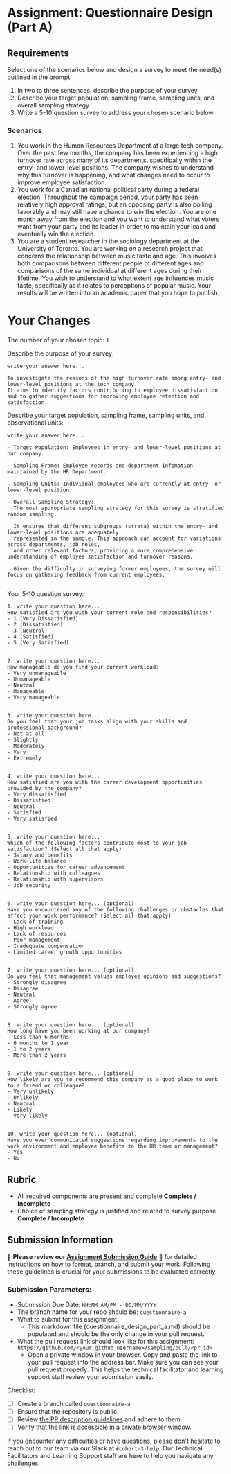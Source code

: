 # Assignment: Questionnaire Design (Part A)

## Requirements
Select one of the scenarios below and design a survey to meet the need(s) outlined in the prompt.

1.	In two to three sentences, describe the purpose of your survey
2.	Describe your target population, sampling frame, sampling units, and overall sampling strategy.
3.	Write a 5-10 question survey to address your chosen scenario below.


### Scenarios
1.	You work in the Human Resources Department at a large tech company. Over the past few months, the company has been experiencing a high turnover rate across many of its departments, specifically within the entry- and lower-level positions. The company wishes to understand why this turnover is happening, and what changes need to occur to improve employee satisfaction.
2.	You work for a Canadian national political party during a federal election. Throughout the campaign period, your party has seen relatively high approval ratings, but an opposing party is also polling favorably and may still have a chance to win the election. You are one month away from the election and you want to understand what voters want from your party and its leader in order to maintain your lead and eventually win the election.
3.	You are a student researcher in the sociology department at the University of Toronto. You are working on a research project that concerns the relationship between music taste and age. This involves both comparisons between different people of different ages and comparisons of the same individual at different ages during their lifetime. You wish to understand to what extent age influences music taste, specifically as it relates to perceptions of popular music. Your results will be written into an academic paper that you hope to publish.


# Your Changes

The number of your chosen topic: `1`

Describe the purpose of your survey:
```
write your answer here...

To investigate the reasons of the high turnover rate among entry- and lower-level positions at the tech company. 
It aims to identify factors contributing to employee dissatisfaction and to gather suggestions for improving employee retention and satisfaction.
```

Describe your target population, sampling frame, sampling units, and observational units:
```
write your answer here...

- Target Population: Employees in entry- and lower-level positions at our company.

- Sampling Frame: Employee records and department infomation maintained by the HR Department.

- Sampling Units: Individual employees who are currently at entry- or lower-level position.

- Overall Sampling Strategy: 
  The most appropriate sampling strategy for this survey is stratified random sampling.

  It ensures that different subgroups (strata) within the entry- and lower-level positions are adequately 
  represented in the sample. This approach can account for variations across departments, job roles, 
  and other relevant factors, providing a more comprehensive understanding of employee satisfaction and turnover reasons.

  Given the difficulty in surveying former employees, the survey will focus on gathering feedback from current employees. 
  
```

Your 5-10 question survey:
```
1. write your question here...
How satisfied are you with your current role and responsibilities?
- 1 (Very Dissatisfied) 
- 2 (Dissatisfied)
- 3 (Neutral) 
- 4 (Satisfied) 
- 5 (Very Satisfied)


2. write your question here...
How manageable do you find your current workload?
- Very unmanageable
- Unmanageable
- Neutral
- Manageable
- Very manageable


3. write your question here...
Do you feel that your job tasks align with your skills and professional background?
- Not at all
- Slightly
- Moderately
- Very
- Extremely


4. write your question here...
How satisfied are you with the career development opportunities provided by the company?
- Very dissatisfied
- Dissatisfied
- Neutral
- Satisfied
- Very satisfied


5. write your question here...
Which of the following factors contribute most to your job satisfaction? (Select all that apply)
- Salary and benefits
- Work-life balance
- Opportunities for career advancement
- Relationship with colleagues
- Relationship with supervisors
- Job security


6. write your question here... (optional)
Have you encountered any of the following challenges or obstacles that affect your work performance? (Select all that apply)
- Lack of training
- High workload
- Lack of resources
- Poor management
- Inadequate compensation
- Limited career growth opportunities


7. write your question here... (optional)
Do you feel that management values employee opinions and suggestions?
- Strongly disagree
- Disagree
- Neutral
- Agree
- Strongly agree


8. write your question here... (optional)
How long have you been working at our company?
- Less than 6 months
- 6 months to 1 year
- 1 to 2 years
- More than 2 years


9. write your question here... (optional)
How likely are you to recommend this company as a good place to work to a friend or colleague?
- Very unlikely
- Unlikely
- Neutral
- Likely
- Very likely


10. write your question here... (optional)
Have you ever communicated suggestions regarding improvements to the work environment and employee benefits to the HR team or management?
- Yes
- No
```

## Rubric

-	All required components are present and complete **Complete / Incomplete**
-	Choice of sampling strategy is justified and related to survey purpose **Complete / Incomplete**

## Submission Information

🚨 **Please review our [Assignment Submission Guide](https://github.com/UofT-DSI/onboarding/blob/main/onboarding_documents/submissions.md)** 🚨 for detailed instructions on how to format, branch, and submit your work. Following these guidelines is crucial for your submissions to be evaluated correctly.

### Submission Parameters:
* Submission Due Date: `HH:MM AM/PM - DD/MM/YYYY`
* The branch name for your repo should be: `questionnaire-a`
* What to submit for this assignment:
    * This markdown file (questionnaire_design_part_a.md) should be populated and should be the only change in your pull request.
* What the pull request link should look like for this assignment: `https://github.com/<your_github_username>/sampling/pull/<pr_id>`
    * Open a private window in your browser. Copy and paste the link to your pull request into the address bar. Make sure you can see your pull request properly. This helps the technical facilitator and learning support staff review your submission easily.

Checklist:
- [ ] Create a branch called `questionnaire-a`.
- [ ] Ensure that the repository is public.
- [ ] Review [the PR description guidelines](https://github.com/UofT-DSI/onboarding/blob/main/onboarding_documents/submissions.md#guidelines-for-pull-request-descriptions) and adhere to them.
- [ ] Verify that the link is accessible in a private browser window.

If you encounter any difficulties or have questions, please don't hesitate to reach out to our team via our Slack at `#cohort-3-help`. Our Technical Facilitators and Learning Support staff are here to help you navigate any challenges.
